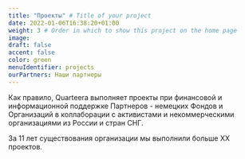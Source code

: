 ```yaml
---
title: "Проекты" # Title of your project
date: 2022-01-06T16:38:20+01:00
weight: 3 # Order in which to show this project on the home page
image:
draft: false
accent: false
color: green
menuIdentifier: projects
ourPartners: Наши партнеры
---
```


Как правило, Quarteera выполняет проекты при финансовой и информационной поддержке Партнеров - немецких Фондов и Организаций в коллаборации с активистами и некоммерческими организациями из России и стран СНГ. 

За 11 лет существования организации мы выполнили больше ХХ проектов. 
